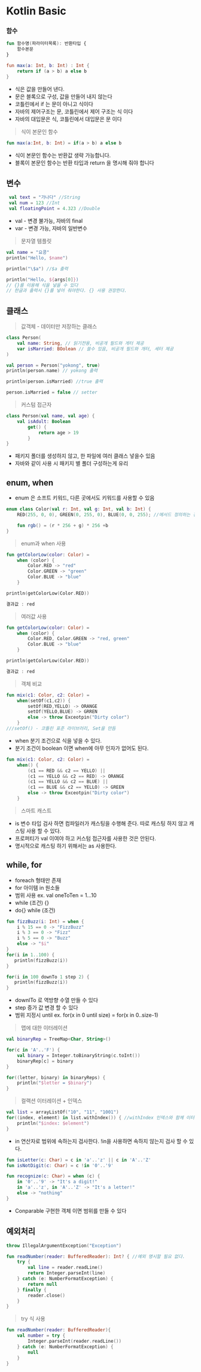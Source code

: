 # Kotlin Basic

### 함수

```kotlin
fun 함수명(파라미터목록): 반환타입 {
    함수본문
}

fun max(a: Int, b: Int) : Int {
    return if (a > b) a else b
}
```

* 식은 값을 만들어 낸다.
* 문은 블록으로 구성, 값을 만들어 내지 않는다
* 코틀린에서 if 는 문이 아니고 식이다
* 자바의 제어구조는 문, 코틀린에서 제어 구조는 식 이다
* 자바의 대입문은 식, 코틀린에서 대입문은 문 이다

> 식이 본문인 함수
```kotlin
fun max(a:Int, b: Int) = if(a > b) a else b
```
* 식이 본문인 함수는 반환값 생략 가능합니다.
* 블록이 본문인 함수는 반환 타입과 return 을 명시해 줘야 합니다

## 변수
```kotlin
 val text = "가나다" //String
 val num = 123 //Int
 val floatingPoint = 4.323 //Double
```

* val - 변경 불가능, 자바의 final
* var - 변경 가능, 자바의 일반변수

> 문자열 템플릿
```kotlin
val name = "요콩"
println("Hello, $name")

println("\$a") //$a 출력

println("Hello, ${args[0]}) 
// {}를 이용해 식을 넣을 수 있다
// 한글과 출력시 {}를 넣어 줘야한다. {} 사용 권장한다.
```

## 클래스

> 값객체 - 데이터만 저장하는 클래스
```kotlin
class Person(
    val name: String, // 읽기전용, 비공개 필드와 게터 제공
    var isMarried: BOolean // 쓸수 있음, 비공개 필드와 개터, 세터 제공
)
```

```kotlin
val person = Person("yokong", true)
println(person.name) // yokong 출력

println(person.isMarried) //true 출력

person.isMarried = false // setter
```

> 커스텀 접근자
```kotlin
class Person(val name, val age) {
    val isAdult: Boolean
        get() {
            return age > 19
        }
}
```

* 패키지 폴더를 생성하지 않고, 한 파일에 여러 클래스 넣을수 있음
* 자바와 같이 사용 시 패키지 별 폴더 구성하는게 유리

## enum, when

* enum 은 소프트 키워드, 다른 곳에서도 키워드를 사용할 수 있음
```kotlin
enum class Color(val r: Int, val g: Int, val b: Int) {
    RED(255, 0, 0), GREEN(0, 255, 0), BLUE(0, 0, 255); //메서드 정의하는 경우 상수와 메서드 사이에 ; 붙여야한다

    fun rgb() = (r * 256 + g) * 256 +b
}
```
> enum과 when 사용

``` kotlin
fun getColorLow(color: Color) =
    when (color) {
        Color.RED -> "red"
        Color.GREEN -> "green"
        Color.BLUE -> "blue"
    }

println(getColorLow(Color.RED))

결과값 : red
```
> 여러값 사용
``` kotlin
fun getColorLow(color: Color) =
    when (color) {
        Color.RED, Color.GREEN -> "red, green"
        Color.BLUE -> "blue"
    }

println(getColorLow(Color.RED))

결과값 : red
```

> 객체 비교
```kotlin
fun mix(c1: Color, c2: Color) = 
    when(setOf(c1,c2)) {
        setOf(RED,YELLO) -> ORANGE
        setOf(YELLO,BLUE) -> GRREN
        else -> throw Exceotpin("Dirty color")
    }
///setOf() - 코틀린 표준 라이브러리, Set을 만듬 
```

* when 분기 조건으로 식을 넣을 수 있다.
* 분기 조건이 boolean 이면 when에 아무 인자가 없어도 된다.

```kotlin
fun mix(c1: Color, c2: Color) = 
    when() {
        (c1 == RED && c2 == YELLO) ||
        (c1 == YELLO && c2 == RED) -> ORANGE
        (c1 == YELLO && c2 == BLUE) ||
        (c1 == BLUE && c2 == YELLO) -> GREEN
        else -> throw Exceotpin("Dirty color")
    }
```

> 스마트 캐스트
* is 변수 타입 검사 하면 컴파일러가 캐스팅을 수행해 준다. 따로 캐스팅 하지 않고 캐스팅 사용 할 수 있다.
* 프로퍼티가 val 이여야 하고 커스텀 접근자를 사용한 것은 안된다. 
* 명시적으로 캐스팅 하기 위해서는 as 사용한다.

## while, for 
 * foreach 형태만 존재
 * for 아이템 in 원소들
 * 범위 사용 ex. val oneToTen = 1...10
 * while (조건) {}
 * do{} while (조건)

 ```kotlin
 fun fizzBuzz(i: Int) = when {
     i % 15 == 0 -> "FizzBuzz"
     i % 3 == 0 -> "Fizz"
     i % 5 == 0 -> "Buzz"
     else -> "$i"
}
for(i in 1..100) {
    println(fizzBuzz(i))
}
 ```

 ```kotlin
for(i in 100 downTo 1 step 2) {
    println(fizzBuzz(i))
}
 ```
 * downlTo 로 역방향 수열 만들 수 있다
 * step 증가 값 변경 할 수 있다
 * 범위 지정시 until ex. for(x in 0 until size) =  for(x in 0..size-1)

 > 맵에 대한 이터레이션
 ```kotlin
 val binaryRep = TreeMap<Char, String>()

 for(c in 'A'..'F') {
     val binary = Integer.toBinaryString(c.toInt())
     binaryRep[c] = binary
 }

 for((letter, binary) in binaryReps) {
     println("$letter = $binary")
 }
 ```

> 컬랙션 이터레이션 + 인덱스
```kotlin
val list = arrayListOf("10", "11", "1001")
for((index, element) in list.withIndex()) { //withIndex 인덱스와 함께 이터레이션
    println("$index: $element")
}
```

* in 연산자로 범위에 속하는지 검사한다. !in을 사용하면 속하지 않는지 검사 할 수 있다.

```kotlin
fun isLetter(c: Char) = c in 'a'..'z' || c in 'A'..'Z'
fun isNotDigit(c: Char) = c !in '0'..'9'
```

```kotlin
fun recognize(c: Char) = when (c) {
    in '0'..'9' -> "It's a digit!"
    in 'a'..'z', in 'A'..'Z' -> "It's a letter!"
    else -> "nothing"
}
```

* Conparable 구현한 객체 이면 범위를 만들 수 있다

## 예외처리

```kotlin
throw IllegalArgumentException("Exception")
```

```kotlin
fun readNumber(reader: BufferedReader): Int? { //예외 명시할 필요 없다.
    try {
        val line = reader.readLine()
        return Integer.parseInt(line)
    } catch (e: NumberFormatException) {
        return null
    } finally {
        reader.close()
    }
}

```

> try 식 사용
```kotlin
fun readNumber(reader: BufferedReader){ 
    val number = try {
        Integer.parseInt(reader.readLine())
    } catch (e: NumberFormatException) {
        null
    }
}
```